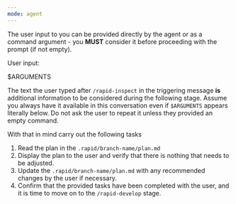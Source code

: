 ```yaml
---
mode: agent
---
```


The user input to you can be provided directly by the agent or as a command argument - you **MUST** consider it before proceeding with the prompt (if not empty).

User input:

$ARGUMENTS

The text the user typed after `/rapid-inspect` in the triggering message **is** additional information to be considered during the following stage. Assume you always have it available in this conversation even if `$ARGUMENTS` appears literally below. Do not ask the user to repeat it unless they provided an empty command.

With that in mind carry out the following tasks

1. Read the plan in the `.rapid/branch-name/plan.md`
2. Display the plan to the user and verify that there is nothing that needs to be adjusted.
3. Update the `.rapid/branch-name/plan.md` with any recommended changes by the user if necessary.
4. Confirm that the provided tasks have been completed with the user, and it is time to move on to the `/rapid-develop` stage.

